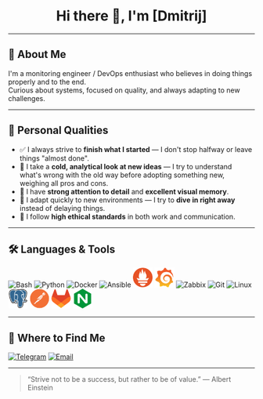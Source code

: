 <h1 align="center">Hi there 👋, I'm [Dmitrij]</h1>

---

## 🚀 About Me

I'm a monitoring engineer / DevOps enthusiast who believes in doing things properly and to the end.  
Curious about systems, focused on quality, and always adapting to new challenges.

---

## 🧠 Personal Qualities

- ✅ I always strive to **finish what I started** — I don't stop halfway or leave things "almost done".
- 🧊 I take a **cold, analytical look at new ideas** — I try to understand what's wrong with the old way before adopting something new, weighing all pros and cons.
- 👀 I have **strong attention to detail** and **excellent visual memory**.
- 🚀 I adapt quickly to new environments — I try to **dive in right away** instead of delaying things.
- 🧭 I follow **high ethical standards** in both work and communication.

---

## 🛠️ Languages & Tools

<p>
  <img src="https://cdn.jsdelivr.net/gh/devicons/devicon/icons/bash/bash-original.svg" alt="Bash" width="40" height="40"/>
  <img src="https://cdn.jsdelivr.net/gh/devicons/devicon/icons/python/python-original.svg" alt="Python" width="40" height="40"/>
  <img src="https://cdn.jsdelivr.net/gh/devicons/devicon/icons/docker/docker-original.svg" alt="Docker" width="40" height="40"/>
  <img src="https://cdn.jsdelivr.net/gh/devicons/devicon/icons/ansible/ansible-original.svg" alt="Ansible" width="40" height="40"/>
  <img src="https://raw.githubusercontent.com/devicons/devicon/refs/heads/master/icons/prometheus/prometheus-original.svg" alt="Prometheus" width="40" height="40"/>
  <img src="https://raw.githubusercontent.com/devicons/devicon/refs/heads/master/icons/grafana/grafana-original.svg" alt="Grafana" width="40" height="40"/>
  <img src="https://congdonglinux.com/wp-content/uploads/2020/11/zabbix-logo-800x556.png" alt="Zabbix" width="40" height="40"/>
  <img src="https://cdn.jsdelivr.net/gh/devicons/devicon/icons/git/git-original.svg" alt="Git" width="40" height="40"/>
  <img src="https://cdn.jsdelivr.net/gh/devicons/devicon/icons/linux/linux-original.svg" alt="Linux" width="40" height="40"/>
  <img src="https://raw.githubusercontent.com/devicons/devicon/refs/heads/master/icons/postgresql/postgresql-original.svg" alt="PosgreSQL" width="40" height="40"/>
  <img src="https://raw.githubusercontent.com/devicons/devicon/refs/heads/master/icons/postman/postman-original.svg" alt="Postman" width="40" height="40"/>
  <img src="https://raw.githubusercontent.com/devicons/devicon/refs/heads/master/icons/gitlab/gitlab-original.svg" alt="Gitlab" width="40" height="40"/>
  <img src="https://raw.githubusercontent.com/devicons/devicon/refs/heads/master/icons/nginx/nginx-original.svg" alt="Nginx" width="40" height="40"/>

---

## 🔗 Where to Find Me

[![Telegram](https://img.shields.io/badge/-Telegram-2CA5E0?&logo=telegram&logoColor=white)](https://t.me/yenze_DM)
[![Email](https://img.shields.io/badge/-Email-D14836?&logo=gmail&logoColor=white)](mailto:dmitrij.eremeev.99@gmail.com)

---

> “Strive not to be a success, but rather to be of value.” — Albert Einstein
